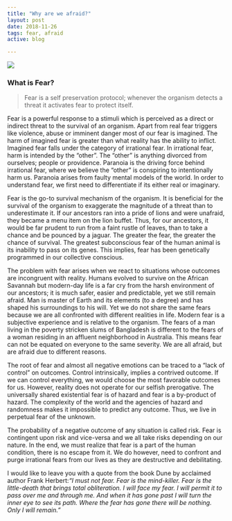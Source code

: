 ```yaml
---
title: "Why are we afraid?"
layout: post
date: 2018-11-26
tags: fear, afraid
active: blog

---
```


![](https://cdn-images-1.medium.com/max/800/1*DTzAUvT1KpH45-UNyghegw.jpeg)
<span class="figcaption_hack"></span>

### What is Fear?

> Fear is a self preservation protocol; whenever the organism detects a threat it
> activates fear to protect itself.

Fear is a powerful response to a stimuli which is perceived as a direct or
indirect threat to the survival of an organism. Apart from real fear triggers
like violence, abuse or imminent danger most of our fear is imagined. The harm
of imagined fear is greater than what reality has the ability to inflict.
Imagined fear falls under the category of irrational fear. In irrational fear,
harm is intended by the “other”. The “other” is anything divorced from
ourselves; people or providence. Paranoia is the driving force behind irrational
fear, where we believe the “other” is conspiring to intentionally harm us.
Paranoia arises from faulty mental models of the world. In order to understand
fear, we first need to differentiate if its either real or imaginary.

Fear is the go-to survival mechanism of the organism. It is beneficial for the
survival of the organism to exaggerate the magnitude of a threat than to
underestimate it. If our ancestors ran into a pride of lions and were unafraid,
they became a menu item on the lion buffet. Thus, for our ancestors, it would be
far prudent to run from a faint rustle of leaves, than to take a chance and be
pounced by a jaguar. The greater the fear, the greater the chance of survival.
The greatest subconscious fear of the human animal is its inability to pass on
its genes. This implies, fear has been genetically programmed in our collective
conscious.

The problem with fear arises when we react to situations whose outcomes are
incongruent with reality. Humans evolved to survive on the African Savannah but
modern-day life is a far cry from the harsh environment of our ancestors; it is
much safer, easier and predictable, yet we still remain afraid. Man is master of
Earth and its elements (to a degree) and has shaped his surroundings to his
will. Yet we do not share the same fears because we are all confronted with
different realities in life. Modern fear is a subjective experience and is
relative to the organism. The fears of a man living in the poverty stricken
slums of Bangladesh is different to the fears of a woman residing in an affluent
neighborhood in Australia. This means fear can not be equated on everyone to the
same severity. We are all afraid, but are afraid due to different reasons.

The root of fear and almost all negative emotions can be traced to a “lack of
control” on outcomes. Control intrinsically, implies a contrived outcome. If we
can control everything, we would choose the most favorable outcomes for us.
However, reality does not operate for our selfish prerogative. The universally
shared existential fear is of hazard and fear is a by-product of hazard. The
complexity of the world and the agencies of hazard and randomness makes it
impossible to predict any outcome. Thus, we live in perpetual fear of the
unknown.

The probability of a negative outcome of any situation is called risk. Fear is
contingent upon risk and vice-versa and we all take risks depending on our
nature. In the end, we must realize that fear is a part of the human condition,
there is no escape from it. We do however, need to confront and purge irrational
fears from our lives as they are destructive and debilitating.

I would like to leave you with a quote from the book Dune by acclaimed author
Frank Herbert:*“I must not fear. Fear is the mind-killer. Fear is the
little-death that brings total obliteration. I will face my fear. I will permit
it to pass over me and through me. And when it has gone past I will turn the
inner eye to see its path. Where the fear has gone there will be nothing. Only I
will remain.”*

